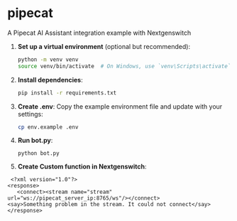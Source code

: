 # pipecat
A Pipecat AI Assistant integration example with Nextgenswitch
1. **Set up a virtual environment** (optional but recommended):

   ```sh
   python -m venv venv
   source venv/bin/activate  # On Windows, use `venv\Scripts\activate`
   ```

2. **Install dependencies**:

   ```sh
   pip install -r requirements.txt
   ```
3. **Create .env**:
   Copy the example environment file and update with your settings:

   ```sh
   cp env.example .env
   ```
4. **Run bot.py**:
   ```
   python bot.py
   ``` 
5. **Create Custom function in Nextgenswitch**:


```
 <?xml version="1.0"?>
<response>
   <connect><stream name="stream" url="ws://pipecat_server_ip:8765/ws"/></connect> 
<say>Something problem in the stream. It could not connect</say> 
</response> 
    
```
